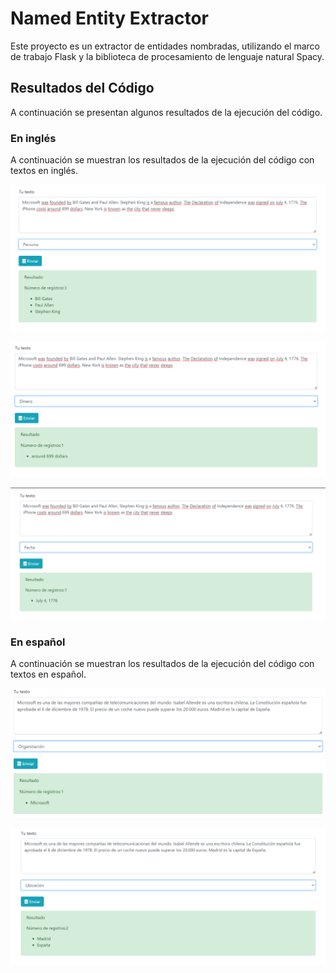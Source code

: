 # Named Entity Extractor

Este proyecto es un extractor de entidades nombradas, utilizando el marco de trabajo Flask y la biblioteca de procesamiento de lenguaje natural Spacy.

## Resultados del Código

A continuación se presentan algunos resultados de la ejecución del código.

### En inglés

A continuación se muestran los resultados de la ejecución del código con textos en inglés.

![Persona](code/images/1.PNG)

![Dinero](code/images/4.png)

![Fecha](code/images/5.png)

### En español

A continuación se muestran los resultados de la ejecución del código con textos en español.

![Organización](code/images/2.png)

![Ubicación](code/images/3.png)
